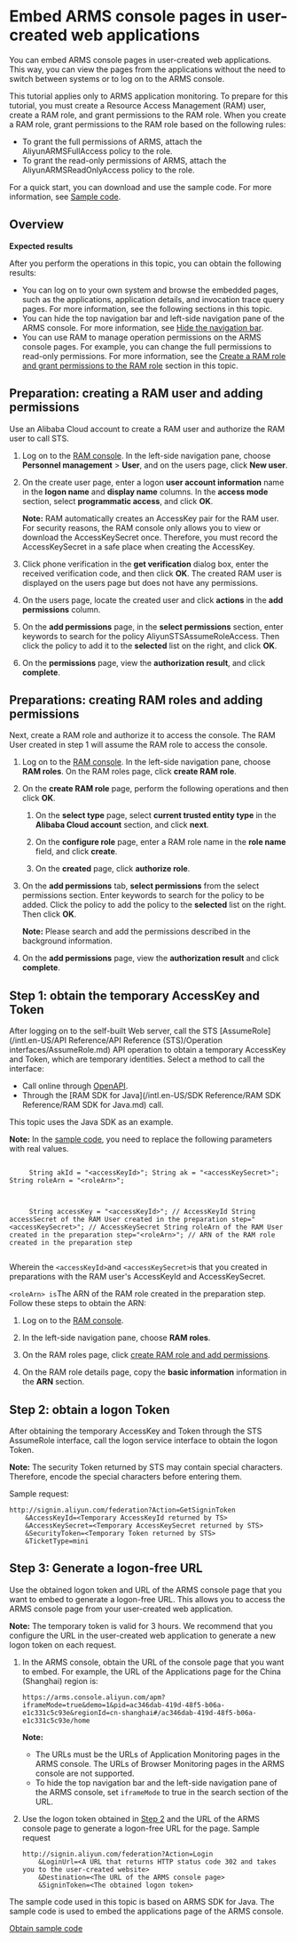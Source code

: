# Embed ARMS console pages in user-created web applications

You can embed ARMS console pages in user-created web applications. This way, you can view the pages from the applications without the need to switch between systems or to log on to the ARMS console.

This tutorial applies only to ARMS application monitoring. To prepare for this tutorial, you must create a Resource Access Management \(RAM\) user, create a RAM role, and grant permissions to the RAM role. When you create a RAM role, grant permissions to the RAM role based on the following rules:

-   To grant the full permissions of ARMS, attach the AliyunARMSFullAccess policy to the role.
-   To grant the read-only permissions of ARMS, attach the AliyunARMSReadOnlyAccess policy to the role.

For a quick start, you can download and use the sample code. For more information, see [Sample code](https://aliware-images.oss-cn-hangzhou.aliyuncs.com/demo/ARMS/embedPage.zip).

## Overview

**Expected results**

After you perform the operations in this topic, you can obtain the following results:

-   You can log on to your own system and browse the embedded pages, such as the applications, application details, and invocation trace query pages. For more information, see the following sections in this topic.
-   You can hide the top navigation bar and left-side navigation pane of the ARMS console. For more information, see [Hide the navigation bar](#step_ejt_0s8_cjt).
-   You can use RAM to manage operation permissions on the ARMS console pages. For example, you can change the full permissions to read-only permissions. For more information, see the [Create a RAM role and grant permissions to the RAM role](#section_qcc_ejh_ix5) section in this topic.

## Preparation: creating a RAM user and adding permissions

Use an Alibaba Cloud account to create a RAM user and authorize the RAM user to call STS.

1.  Log on to the [RAM console](http://ram.console.aliyun.com). In the left-side navigation pane, choose **Personnel management** \> **User**, and on the users page, click **New user**.

2.  On the create user page, enter a logon **user account information** name in the **logon name** and **display name** columns. In the **access mode** section, select **programmatic access**, and click **OK**.

    **Note:** RAM automatically creates an AccessKey pair for the RAM user. For security reasons, the RAM console only allows you to view or download the AccessKeySecret once. Therefore, you must record the AccessKeySecret in a safe place when creating the AccessKey.

3.  Click phone verification in the **get verification** dialog box, enter the received verification code, and then click **OK**. The created RAM user is displayed on the users page but does not have any permissions.

4.  On the users page, locate the created user and click **actions** in the **add permissions** column.

5.  On the **add permissions** page, in the **select permissions** section, enter keywords to search for the policy AliyunSTSAssumeRoleAccess. Then click the policy to add it to the **selected** list on the right, and click **OK**.

6.  On the **permissions** page, view the **authorization result**, and click **complete**.


## Preparations: creating RAM roles and adding permissions

Next, create a RAM role and authorize it to access the console. The RAM User created in step 1 will assume the RAM role to access the console.

1.  Log on to the [RAM console](http://ram.console.aliyun.com). In the left-side navigation pane, choose **RAM roles**. On the RAM roles page, click **create RAM role**.

2.  On the **create RAM role** page, perform the following operations and then click **OK**.

    1.  On the **select type** page, select **current trusted entity type** in the **Alibaba Cloud account** section, and click **next**.

    2.  On the **configure role** page, enter a RAM role name in the **role name** field, and click **create**.

    3.  On the **created** page, click **authorize role**.

3.  On the **add permissions** tab, **select permissions** from the select permissions section. Enter keywords to search for the policy to be added. Click the policy to add the policy to the **selected** list on the right. Then click **OK**.

    **Note:** Please search and add the permissions described in the background information.

4.  On the **add permissions** page, view the **authorization result** and click **complete**.


## Step 1: obtain the temporary AccessKey and Token

After logging on to the self-built Web server, call the STS [AssumeRole](/intl.en-US/API Reference/API Reference (STS)/Operation interfaces/AssumeRole.md) API operation to obtain a temporary AccessKey and Token, which are temporary identities. Select a method to call the interface:

-   Call online through [OpenAPI](https://api.aliyun.com/#/?product=Sts&api=AssumeRole).
-   Through the [RAM SDK for Java](/intl.en-US/SDK Reference/RAM SDK Reference/RAM SDK for Java.md) call.

This topic uses the Java SDK as an example.

**Note:** In the [sample code](https://aliware-images.oss-cn-hangzhou.aliyuncs.com/demo/ARMS/embedPage.zip), you need to replace the following parameters with real values.

```

     String akId = "<accessKeyId>"; String ak = "<accessKeySecret>"; String roleArn = "<roleArn>"; 
   
```

```

     String accessKey = "<accessKeyId>"; // AccessKeyId String accessSecret of the RAM User created in the preparation step="<accessKeySecret>"; // AccessKeySecret String roleArn of the RAM User created in the preparation step="<roleArn>"; // ARN of the RAM role created in the preparation step 
   
```

Wherein the `<accessKeyId>`and `<accessKeySecret>`is that you created in preparations with the RAM user's AccessKeyId and AccessKeySecret.

`<roleArn> is`The ARN of the RAM role created in the preparation step. Follow these steps to obtain the ARN:

1.  Log on to the [RAM console](http://ram.console.aliyun.com).

2.  In the left-side navigation pane, choose **RAM roles**.

3.  On the RAM roles page, click [create RAM role and add permissions](https://www.alibabacloud.com/help/doc-detail/128573.htm?spm=a2o1z.12531199.0.0.13477e2c01mvaw#d7e1345).

4.  On the RAM role details page, copy the **basic information** information in the **ARN** section.


## Step 2: obtain a logon Token

After obtaining the temporary AccessKey and Token through the STS AssumeRole interface, call the logon service interface to obtain the logon Token.

**Note:** The security Token returned by STS may contain special characters. Therefore, encode the special characters before entering them.

Sample request:

```
http://signin.aliyun.com/federation?Action=GetSigninToken
    &AccessKeyId=<Temporary AccessKeyId returned by TS>
    &AccessKeySecret=<Temporary AccessKeySecret returned by STS>
    &SecurityToken=<Temporary Token returned by STS>
    &TicketType=mini
```

## Step 3: Generate a logon-free URL

Use the obtained logon token and URL of the ARMS console page that you want to embed to generate a logon-free URL. This allows you to access the ARMS console page from your user-created web application.

**Note:** The temporary token is valid for 3 hours. We recommend that you configure the URL in the user-created web application to generate a new logon token on each request.

1.  In the ARMS console, obtain the URL of the console page that you want to embed. For example, the URL of the Applications page for the China \(Shanghai\) region is:

    ```
    https://arms.console.aliyun.com/apm?iframeMode=true&demo=1&pid=ac346dab-419d-48f5-b06a-e1c331c5c93e&regionId=cn-shanghai#/ac346dab-419d-48f5-b06a-e1c331c5c93e/home
    ```

    **Note:**

    -   The URLs must be the URLs of Application Monitoring pages in the ARMS console. The URLs of Browser Monitoring pages in the ARMS console are not supported.
    -   To hide the top navigation bar and the left-side navigation pane of the ARMS console, set `iframeMode` to true in the search section of the URL.
2.  Use the logon token obtained in [Step 2](#sc_step_2) and the URL of the ARMS console page to generate a logon-free URL for the page. Sample request

    ```
    http://signin.aliyun.com/federation?Action=Login
        &LoginUrl=<A URL that returns HTTP status code 302 and takes you to the user-created website>
        &Destination=<The URL of the ARMS console page>
        &SigninToken=<The obtained logon token>
    ```


The sample code used in this topic is based on ARMS SDK for Java. The sample code is used to embed the applications page of the ARMS console.

[Obtain sample code](https://aliware-images.oss-cn-hangzhou.aliyuncs.com/demo/ARMS/embedPage.zip)

